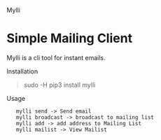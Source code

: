 Mylli

# Simple Mailing Client
Mylli is a cli tool for instant emails.

Installation
>sudo -H pip3 install mylli


Usage
```
   mylli send -> Send email
   mylli broadcast -> broadcast to mailing list
   mylli add -> add address to Mailing List
   mylli mailist -> View Mailist
```
